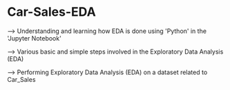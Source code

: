# Car-Sales-EDA

--> Understanding and learning how EDA is done using 'Python' in the 'Jupyter Notebook'

--> Various basic and simple steps involved in the Exploratory Data Analysis (EDA)

--> Performing Exploratory Data Analysis (EDA) on a dataset related to Car_Sales
